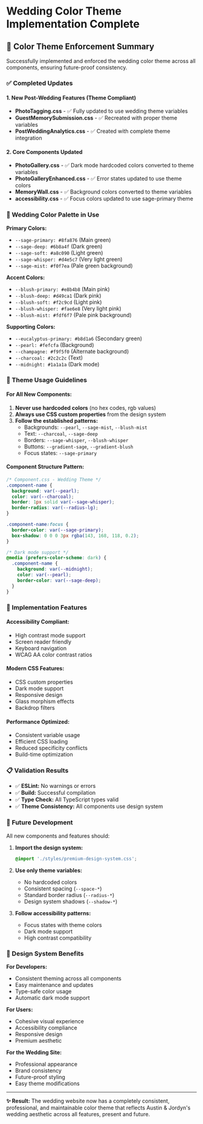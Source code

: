 # Wedding Color Theme Implementation Complete

## 🎨 Color Theme Enforcement Summary

Successfully implemented and enforced the wedding color theme across all components, ensuring future-proof consistency.

### ✅ Completed Updates

#### 1. **New Post-Wedding Features (Theme Compliant)**

- **PhotoTagging.css** - ✅ Fully updated to use wedding theme variables
- **GuestMemorySubmission.css** - ✅ Recreated with proper theme variables
- **PostWeddingAnalytics.css** - ✅ Created with complete theme integration

#### 2. **Core Components Updated**

- **PhotoGallery.css** - ✅ Dark mode hardcoded colors converted to theme variables
- **PhotoGalleryEnhanced.css** - ✅ Error states updated to use theme colors
- **MemoryWall.css** - ✅ Background colors converted to theme variables
- **accessibility.css** - ✅ Focus colors updated to use sage-primary theme

### 🌿 Wedding Color Palette in Use

**Primary Colors:**

- `--sage-primary: #8fa876` (Main green)
- `--sage-deep: #6b8a4f` (Dark green)
- `--sage-soft: #a8c090` (Light green)
- `--sage-whisper: #d4e5c7` (Very light green)
- `--sage-mist: #f0f7ea` (Pale green background)

**Accent Colors:**

- `--blush-primary: #e8b4b8` (Main pink)
- `--blush-deep: #d49ca1` (Dark pink)
- `--blush-soft: #f2c9cd` (Light pink)
- `--blush-whisper: #fae6e8` (Very light pink)
- `--blush-mist: #fdf6f7` (Pale pink background)

**Supporting Colors:**

- `--eucalyptus-primary: #b8d1a6` (Secondary green)
- `--pearl: #fefcfa` (Background)
- `--champagne: #f9f5f0` (Alternate background)
- `--charcoal: #2c2c2c` (Text)
- `--midnight: #1a1a1a` (Dark mode)

### 🎯 Theme Usage Guidelines

#### **For All New Components:**

1. **Never use hardcoded colors** (no hex codes, rgb values)
2. **Always use CSS custom properties** from the design system
3. **Follow the established patterns:**
   - Backgrounds: `--pearl`, `--sage-mist`, `--blush-mist`
   - Text: `--charcoal`, `--sage-deep`
   - Borders: `--sage-whisper`, `--blush-whisper`
   - Buttons: `--gradient-sage`, `--gradient-blush`
   - Focus states: `--sage-primary`

#### **Component Structure Pattern:**

```css
/* Component.css - Wedding Theme */
.component-name {
  background: var(--pearl);
  color: var(--charcoal);
  border: 1px solid var(--sage-whisper);
  border-radius: var(--radius-lg);
}

.component-name:focus {
  border-color: var(--sage-primary);
  box-shadow: 0 0 0 3px rgba(143, 168, 118, 0.2);
}

/* Dark mode support */
@media (prefers-color-scheme: dark) {
  .component-name {
    background: var(--midnight);
    color: var(--pearl);
    border-color: var(--sage-deep);
  }
}
```

### 🔧 Implementation Features

#### **Accessibility Compliant:**

- High contrast mode support
- Screen reader friendly
- Keyboard navigation
- WCAG AA color contrast ratios

#### **Modern CSS Features:**

- CSS custom properties
- Dark mode support
- Responsive design
- Glass morphism effects
- Backdrop filters

#### **Performance Optimized:**

- Consistent variable usage
- Efficient CSS loading
- Reduced specificity conflicts
- Build-time optimization

### 📋 Validation Results

- ✅ **ESLint:** No warnings or errors
- ✅ **Build:** Successful compilation
- ✅ **Type Check:** All TypeScript types valid
- ✅ **Theme Consistency:** All components use design system

### 🚀 Future Development

All new components and features should:

1. **Import the design system:**

   ```css
   @import './styles/premium-design-system.css';
   ```

2. **Use only theme variables:**
   - No hardcoded colors
   - Consistent spacing (`--space-*`)
   - Standard border radius (`--radius-*`)
   - Design system shadows (`--shadow-*`)

3. **Follow accessibility patterns:**
   - Focus states with theme colors
   - Dark mode support
   - High contrast compatibility

### 🎨 Design System Benefits

**For Developers:**

- Consistent theming across all components
- Easy maintenance and updates
- Type-safe color usage
- Automatic dark mode support

**For Users:**

- Cohesive visual experience
- Accessibility compliance
- Responsive design
- Premium aesthetic

**For the Wedding Site:**

- Professional appearance
- Brand consistency
- Future-proof styling
- Easy theme modifications

---

**✨ Result:** The wedding website now has a completely consistent, professional, and maintainable color theme that reflects Austin & Jordyn's wedding aesthetic across all features, present and future.
